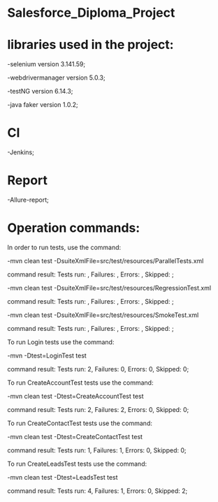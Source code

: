 # Salesforce_Diploma_Project

# libraries used in the project:

-selenium version 3.141.59;

-webdrivermanager version 5.0.3;

-testNG version 6.14.3;

-java faker version 1.0.2;

# CI

-Jenkins;

# Report

-Allure-report;

# Operation commands:

In order to run tests, use the command:

-mvn clean test -DsuiteXmlFile=src/test/resources/ParallelTests.xml

command result:  Tests run: , Failures: , Errors: , Skipped: ;

-mvn clean test -DsuiteXmlFile=src/test/resources/RegressionTest.xml

command result: Tests run: , Failures: , Errors: , Skipped: ;

-mvn clean test -DsuiteXmlFile=src/test/resources/SmokeTest.xml

command result:  Tests run: , Failures: , Errors: , Skipped: ;

To run Login tests use the command:

-mvn -Dtest=LoginTest test

command result:  Tests run: 2, Failures: 0, Errors: 0, Skipped: 0;

To run CreateAccountTest tests use the command:

-mvn clean test -Dtest=CreateAccountTest test

command result: Tests run: 2, Failures: 2, Errors: 0, Skipped: 0;

To run CreateContactTest tests use the command:

-mvn clean test -Dtest=CreateContactTest test

command result: Tests run: 1, Failures: 1, Errors: 0, Skipped: 0;

To run CreateLeadsTest tests use the command:

-mvn clean test -Dtest=LeadsTest test

command result: Tests run: 4, Failures: 1, Errors: 0, Skipped: 2;